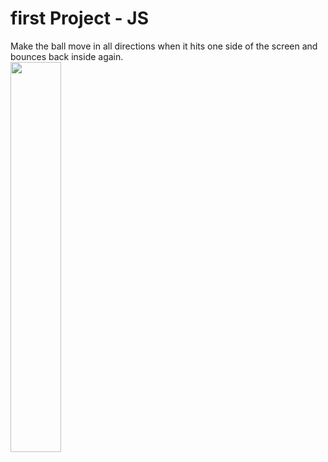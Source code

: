 # first Project - JS
Make the ball move in all directions when it hits one side of the screen and bounces back inside again.  
<img src="https://user-images.githubusercontent.com/93389016/147571240-c8639e7a-945f-4db0-9fa2-2fe3093bc420.png" width="40%" height="40%" >

